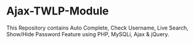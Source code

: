 # Ajax-TWLP-Module
This Repository contains Auto Complete, Check Username, Live Search, Show/Hide Password Feature using PHP, MySQLi, Ajax &amp; jQuery.
